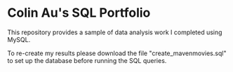 # Colin Au's SQL Portfolio
This repository provides a sample of data analysis work I completed using MySQL. 

To re-create my results please download the file "create_mavenmovies.sql" to set up the database before running the SQL queries. 
